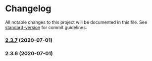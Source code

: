 # Changelog

All notable changes to this project will be documented in this file. See [standard-version](https://github.com/conventional-changelog/standard-version) for commit guidelines.

### [2.3.7](https://github.com/dobleamarilla/tocGameV2/compare/v2.3.6...v2.3.7) (2020-07-01)

### 2.3.6 (2020-07-01)
